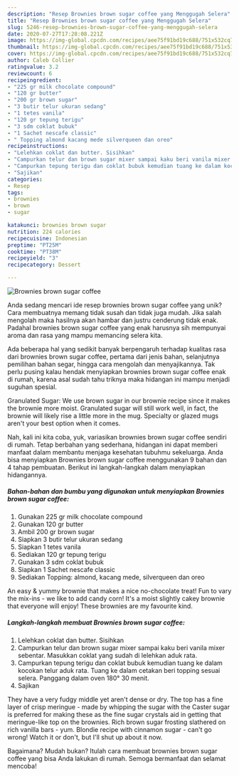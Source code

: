 ```yaml
---
description: "Resep Brownies brown sugar coffee yang Menggugah Selera"
title: "Resep Brownies brown sugar coffee yang Menggugah Selera"
slug: 5246-resep-brownies-brown-sugar-coffee-yang-menggugah-selera
date: 2020-07-27T17:28:08.221Z
image: https://img-global.cpcdn.com/recipes/aee75f91bd19c688/751x532cq70/brownies-brown-sugar-coffee-foto-resep-utama.jpg
thumbnail: https://img-global.cpcdn.com/recipes/aee75f91bd19c688/751x532cq70/brownies-brown-sugar-coffee-foto-resep-utama.jpg
cover: https://img-global.cpcdn.com/recipes/aee75f91bd19c688/751x532cq70/brownies-brown-sugar-coffee-foto-resep-utama.jpg
author: Caleb Collier
ratingvalue: 3.2
reviewcount: 6
recipeingredient:
- "225 gr milk chocolate compound"
- "120 gr butter"
- "200 gr brown sugar"
- "3 butir telur ukuran sedang"
- "1 tetes vanila"
- "120 gr tepung terigu"
- "3 sdm coklat bubuk"
- "1 Sachet nescafe classic"
- " Topping almond kacang mede silverqueen dan oreo"
recipeinstructions:
- "Lelehkan coklat dan butter. Sisihkan"
- "Campurkan telur dan brown sugar mixer sampai kaku beri vanila mixer sebentar. Masukkan coklat yang sudah di lelehkan aduk rata."
- "Campurkan tepung terigu dan coklat bubuk kemudian tuang ke dalam kocokan telur aduk rata. Tuang ke dalam cetakan beri topping sesuai selera. Panggang dalam oven 180° 30 menit."
- "Sajikan"
categories:
- Resep
tags:
- brownies
- brown
- sugar

katakunci: brownies brown sugar 
nutrition: 224 calories
recipecuisine: Indonesian
preptime: "PT25M"
cooktime: "PT38M"
recipeyield: "3"
recipecategory: Dessert

---
```



![Brownies brown sugar coffee](https://img-global.cpcdn.com/recipes/aee75f91bd19c688/751x532cq70/brownies-brown-sugar-coffee-foto-resep-utama.jpg)

Anda sedang mencari ide resep brownies brown sugar coffee yang unik? Cara membuatnya memang tidak susah dan tidak juga mudah. Jika salah mengolah maka hasilnya akan hambar dan justru cenderung tidak enak. Padahal brownies brown sugar coffee yang enak harusnya sih mempunyai aroma dan rasa yang mampu memancing selera kita.

Ada beberapa hal yang sedikit banyak berpengaruh terhadap kualitas rasa dari brownies brown sugar coffee, pertama dari jenis bahan, selanjutnya pemilihan bahan segar, hingga cara mengolah dan menyajikannya. Tak perlu pusing kalau hendak menyiapkan brownies brown sugar coffee enak di rumah, karena asal sudah tahu triknya maka hidangan ini mampu menjadi suguhan spesial.

Granulated Sugar: We use brown sugar in our brownie recipe since it makes the brownie more moist. Granulated sugar will still work well, in fact, the brownie will likely rise a little more in the mug. Specialty or glazed mugs aren&#39;t your best option when it comes.


Nah, kali ini kita coba, yuk, variasikan brownies brown sugar coffee sendiri di rumah. Tetap berbahan yang sederhana, hidangan ini dapat memberi manfaat dalam membantu menjaga kesehatan tubuhmu sekeluarga. Anda bisa menyiapkan Brownies brown sugar coffee menggunakan 9 bahan dan 4 tahap pembuatan. Berikut ini langkah-langkah dalam menyiapkan hidangannya.

<!--inarticleads1-->

##### Bahan-bahan dan bumbu yang digunakan untuk menyiapkan Brownies brown sugar coffee:

1. Gunakan 225 gr milk chocolate compound
1. Gunakan 120 gr butter
1. Ambil 200 gr brown sugar
1. Siapkan 3 butir telur ukuran sedang
1. Siapkan 1 tetes vanila
1. Sediakan 120 gr tepung terigu
1. Gunakan 3 sdm coklat bubuk
1. Siapkan 1 Sachet nescafe classic
1. Sediakan  Topping: almond, kacang mede, silverqueen dan oreo


An easy &amp; yummy brownie that makes a nice no-chocolate treat! Fun to vary the mix-ins - we like to add candy corn! It&#39;s a moist slightly cakey brownie that everyone will enjoy! These brownies are my favourite kind. 

<!--inarticleads2-->

##### Langkah-langkah membuat Brownies brown sugar coffee:

1. Lelehkan coklat dan butter. Sisihkan
1. Campurkan telur dan brown sugar mixer sampai kaku beri vanila mixer sebentar. Masukkan coklat yang sudah di lelehkan aduk rata.
1. Campurkan tepung terigu dan coklat bubuk kemudian tuang ke dalam kocokan telur aduk rata. Tuang ke dalam cetakan beri topping sesuai selera. Panggang dalam oven 180° 30 menit.
1. Sajikan


They have a very fudgy middle yet aren&#39;t dense or dry. The top has a fine layer of crisp meringue - made by whipping the sugar with the Caster sugar is preferred for making these as the fine sugar crystals aid in getting that meringue-like top on the brownies. Rich brown sugar frosting slathered on rich vanilla bars - yum. Blondie recipe with cinnamon sugar - can&#39;t go wrong! Watch it or don&#39;t, but I&#39;ll shut up about it now. 

Bagaimana? Mudah bukan? Itulah cara membuat brownies brown sugar coffee yang bisa Anda lakukan di rumah. Semoga bermanfaat dan selamat mencoba!
